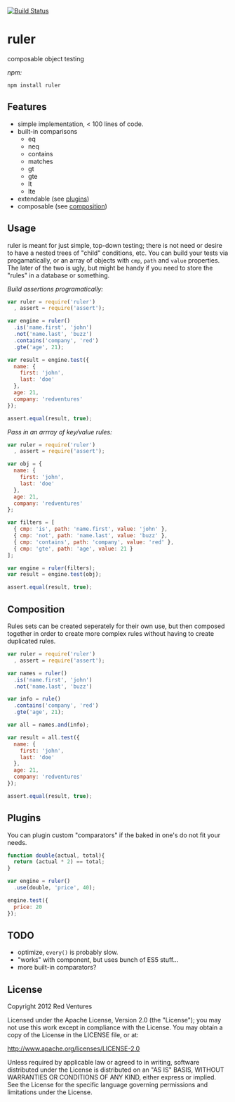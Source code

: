  [![Build Status](https://secure.travis-ci.org/RedVentures/ruler.png?branch=master)](http://travis-ci.org/RedVentures/ruler)

# ruler

composable object testing

*npm:*

```shell
npm install ruler
```

## Features
  - simple implementation, < 100 lines of code.
  - built-in comparisons
    - eq
    - neq
    - contains
    - matches
    - gt
    - gte
    - lt
    - lte
  - extendable (see [plugins](#plugins))
  - composable (see [composition](#composable))

## Usage

ruler is meant for just simple, top-down testing; there is not need or desire to have a nested trees of "child" conditions, etc. You can build your tests via progamatically, or an array of objects with `cmp`, `path` and `value` properties. The later of the two is ugly, but might be handy if you need to store the "rules" in a database or something.

*Build assertions programatically:*

```javascript
var ruler = require('ruler')
  , assert = require('assert');

var engine = ruler()
  .is('name.first', 'john')
  .not('name.last', 'buzz')
  .contains('company', 'red')
  .gte('age', 21);

var result = engine.test({
  name: {
    first: 'john',
    last: 'doe'
  },
  age: 21,
  company: 'redventures'
});

assert.equal(result, true);
```

*Pass in an arrray of key/value rules:*

```javascript
var ruler = require('ruler')
  , assert = require('assert');

var obj = {
  name: {
    first: 'john',
    last: 'doe'
  },
  age: 21,
  company: 'redventures'
};

var filters = [
  { cmp: 'is', path: 'name.first', value: 'john' },
  { cmp: 'not', path: 'name.last', value: 'buzz' },
  { cmp: 'contains', path: 'company', value: 'red' },
  { cmp: 'gte', path: 'age', value: 21 }
];

var engine = ruler(filters);
var result = engine.test(obj);

assert.equal(result, true);
```

## Composition
Rules sets can be created seperately for their own use, but then composed together in order to create more complex rules without having to create duplicated rules. 

```javascript
var ruler = require('ruler')
  , assert = require('assert');

var names = ruler()
  .is('name.first', 'john')
  .not('name.last', 'buzz')

var info = rule()
  .contains('company', 'red')
  .gte('age', 21);

var all = names.and(info);

var result = all.test({
  name: {
    first: 'john',
    last: 'doe'
  },
  age: 21,
  company: 'redventures'
});

assert.equal(result, true);
```

## Plugins

You can plugin custom "comparators" if the baked in one's do not fit your needs.

```javascript
function double(actual, total){
  return (actual * 2) == total;
}

var engine = ruler()
  .use(double, 'price', 40);

engine.test({
  price: 20
});
```

## TODO

  - optimize, `every()` is probably slow.
  - "works" with component, but uses bunch of ES5 stuff...
  - more built-in comparators?


## License

Copyright 2012 Red Ventures

Licensed under the Apache License, Version 2.0 (the "License");
you may not use this work except in compliance with the License.
You may obtain a copy of the License in the LICENSE file, or at:

http://www.apache.org/licenses/LICENSE-2.0

Unless required by applicable law or agreed to in writing, software
distributed under the License is distributed on an "AS IS" BASIS,
WITHOUT WARRANTIES OR CONDITIONS OF ANY KIND, either express or implied.
See the License for the specific language governing permissions and
limitations under the License.